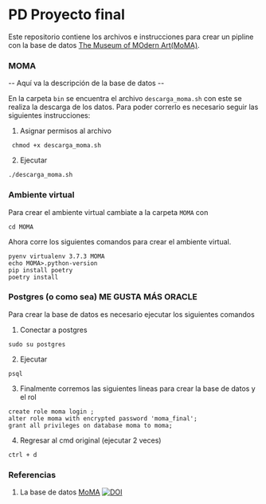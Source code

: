 # PD Proyecto final

Este repositorio contiene los archivos e instrucciones para crear un pipline con la base de datos [The Museum of MOdern Art(MoMA)](https://github.com/MuseumofModernArt/collection). 

### MOMA

-- Aquí va la descripción de la base de datos --

En la carpeta `bin` se encuentra el archivo  `descarga_moma.sh` con este se realiza la descarga de los datos. Para poder correrlo es necesario seguir las siguientes instrucciones:

1. Asignar permisos al archivo
```
 chmod +x descarga_moma.sh
```

2. Ejecutar
```
./descarga_moma.sh
```

### Ambiente virtual

Para crear el ambiente virtual cambiate a la carpeta `MOMA` con 

```
cd MOMA
```

Ahora corre los siguientes comandos para crear el ambiente virtual.

```
pyenv virtualenv 3.7.3 MOMA 
echo MOMA>.python-version 
pip install poetry 
poetry install
```

### Postgres (o como sea) ME GUSTA MÁS ORACLE

Para crear la base de datos es necesario ejecutar los siguientes comandos

1. Conectar a postgres
```
sudo su postgres
```
2. Ejecutar
```
psql
```
3. Finalmente corremos las siguientes lineas para crear la base de datos y el rol
```
create role moma login ;
alter role moma with encrypted password 'moma_final';
grant all privileges on database moma to moma;
```
4. Regresar al cmd original (ejecutar 2 veces)
```
ctrl + d
```



### Referencias

1. La base de datos [MoMA](https://github.com/MuseumofModernArt/collection) [![DOI](https://zenodo.org/badge/DOI/10.5281/zenodo.3558822.svg)](https://doi.org/10.5281/zenodo.3558822)
